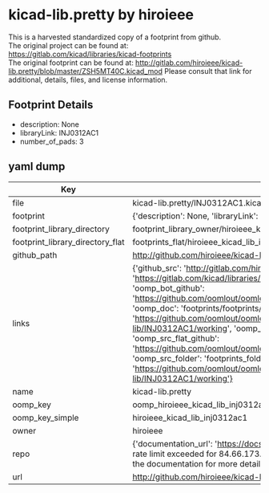 # kicad-lib.pretty by hiroieee  
This is a harvested standardized copy of a footprint from github.  
The original project can be found at:  
https://gitlab.com/kicad/libraries/kicad-footprints  
The original footprint can be found at:
http://gitlab.com/hiroieee/kicad-lib.pretty/blob/master/ZSH5MT40C.kicad_mod
Please consult that link for additional, details, files, and license information.  
## Footprint Details
* description: None  
* libraryLink: INJ0312AC1  
* number_of_pads: 3  
## yaml dump  
| Key | Value |  
| --- | --- |  
| file | kicad-lib.pretty/INJ0312AC1.kicad_mod |  
| footprint | {'description': None, 'libraryLink': 'INJ0312AC1', 'number_of_pads': 3} |  
| footprint_library_directory | footprint_library_owner/hiroieee_kicad-lib.pretty |  
| footprint_library_directory_flat | footprints_flat/hiroieee_kicad_lib_inj0312ac1/working |  
| github_path | http://github.com/hiroieee/kicad-lib.pretty/blob/master/INJ0312AC1.kicad_mod |  
| links | {'github_src': 'http://gitlab.com/hiroieee/kicad-lib.pretty/blob/master/ZSH5MT40C.kicad_mod', 'github_src_repo': 'https://gitlab.com/kicad/libraries/kicad-footprints', 'oomp_bot': 'footprints/hiroieee_kicad_lib_inj0312ac1/working', 'oomp_bot_github': 'https://github.com/oomlout/oomlout_oomp_footprint_bot/tree/main/footprints/hiroieee_kicad_lib_inj0312ac1/working', 'oomp_doc': 'footprints/footprints/hiroieee/kicad-lib/INJ0312AC1/working/', 'oomp_doc_github': 'https://github.com/oomlout/oomlout_oomp_footprint_doc/tree/main/footprints/footprints/hiroieee/kicad-lib/INJ0312AC1/working', 'oomp_src_flat': 'footprints_flat/footprints_flat/hiroieee_kicad_lib_inj0312ac1/working', 'oomp_src_flat_github': 'https://github.com/oomlout/oomlout_oomp_footprint_src/tree/main/footprints_flat/hiroieee_kicad_lib_inj0312ac1/working', 'oomp_src_folder': 'footprints_folder/footprints_folder/hiroieee/kicad-lib/INJ0312AC1/working', 'oomp_src_folder_github': 'https://github.com/oomlout/oomlout_oomp_footprint_src/tree/main/footprints_folder/hiroieee/kicad-lib/INJ0312AC1/working'} |  
| name | kicad-lib.pretty |  
| oomp_key | oomp_hiroieee_kicad_lib_inj0312ac1 |  
| oomp_key_simple | hiroieee_kicad_lib_inj0312ac1 |  
| owner | hiroieee |  
| repo | {'documentation_url': 'https://docs.github.com/rest/overview/resources-in-the-rest-api#rate-limiting', 'message': "API rate limit exceeded for 84.66.173.59. (But here's the good news: Authenticated requests get a higher rate limit. Check out the documentation for more details.)"} |  
| url | http://github.com/hiroieee/kicad-lib.pretty |  

